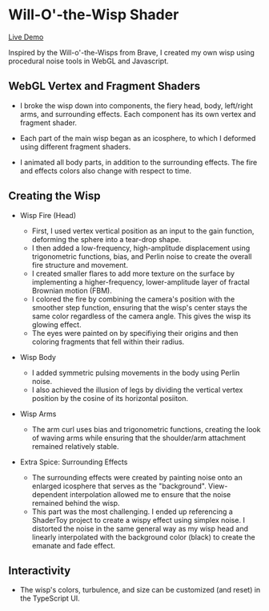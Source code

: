 # Will-O'-the-Wisp Shader

[Live Demo](https://yuhanliu-tech.github.io/will-o-wisp-shader/)

Inspired by the Will-o'-the-Wisps from Brave, I created my own wisp using procedural noise tools in WebGL and Javascript. 

## WebGL Vertex and Fragment Shaders

* I broke the wisp down into components, the fiery head, body, left/right arms, and surrounding effects. Each component has its own vertex and fragment shader.

* Each part of the main wisp began as an icosphere, to which I deformed using different fragment shaders.

* I animated all body parts, in addition to the surrounding effects. The fire and effects colors also change with respect to time. 

## Creating the Wisp

* Wisp Fire (Head)

  * First, I used vertex vertical position as an input to the gain function, deforming the sphere into a tear-drop shape. 
  * I then added a low-frequency, high-amplitude displacement using trigonometric functions, bias, and Perlin noise to create the overall fire structure and movement.
  * I created smaller flares to add more texture on the surface by implementing a higher-frequency, lower-amplitude layer of fractal Brownian motion (FBM).
  * I colored the fire by combining the camera's position with the smoother step function, ensuring that the wisp's center stays the same color regardless of the camera angle. This gives the wisp its glowing effect.
  * The eyes were painted on by specifiying their origins and then coloring fragments that fell within their radius.

* Wisp Body

  * I added symmetric pulsing movements in the body using Perlin noise.
  * I also achieved the illusion of legs by dividing the vertical vertex position by the cosine of its horizontal posiiton.
 
* Wisp Arms

  * The arm curl uses bias and trigonometric functions, creating the look of waving arms while ensuring that the shoulder/arm attachment remained relatively stable. 
  
* Extra Spice: Surrounding Effects

  * The surrounding effects were created by painting noise onto an enlarged icosphere that serves as the "background". View-dependent interpolation allowed me to ensure that the noise remained behind the wisp.
  * This part was the most challenging. I ended up referencing a ShaderToy project to create a wispy effect using simplex noise. I distorted the noise in the same general way as my wisp head and linearly interpolated with the background color (black) to create the emanate and fade effect. 

## Interactivity 

* The wisp's colors, turbulence, and size can be customized (and reset) in the TypeScript UI. 


